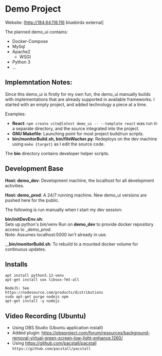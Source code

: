 # Demo Project

Website: [http://184.64.118.116 bluebirdx external]

The planned demo_ui contains:

* Docker-Compose
* MySql
* Apache2
    * WSGI
* Python 3
* ...

## Implemntation Notes:

Since this demo_ui is firstly for my own fun, the demo_ui manually builds with implementations that are already supported in
available frameworks. I started with an empty project, and added technology a piece at a time.

Examples:

* __React__: `npm create vite@latest demo_ui -- --template react` was run in a separate directory, and the source
  integrated into the project.
* __GNU Makefile__: Launching point for most project build/run scripts.
* __bin/monitorBuild.sh, bin/fileWacher.py__: Redeploys on the dev machine using `make {target}` as I edit the source
  code.

The __bin__ directory contains developer helper scripts.

## Development Base

__Host: demo_dev__: Development machine, the localhost for all development activities.

__Host: demo_prod__: A 24/7 running machine. New demo_ui versions are pushed here for the public.

The following is run manually when I start my dev session:

__bin/initDevEnv.sh__: \
Sets up python's bin/venv Run on __demo_dev__ to provide docker repository access to __demo_prod_. \
Note: Assumes localhost:5000 isn't already in use.

____bin/monitorBuild.sh__: To rebuild to a mounted docker volume for continuous updates.

## Installs

```shell
apt install python3.12-venv
apt-get install sox libsox-fmt-all

NodeJS: See
https://nodesource.com/products/distributions
sudo apt-get purge nodejs npm
apt-get install -y nodejs

```

## Video Recording (Ubuntu)

* Using OBS Studio (Ubuntu application install)
* Added plugin: https://obsproject.com/forum/resources/background-removal-virtual-green-screen-low-light-enhance.1260/
* Using https://github.com/pacstall/pacstall `https://github.com/pacstall/pacstall`
